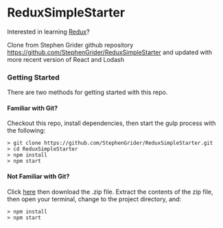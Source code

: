 # ReduxSimpleStarter

Interested in learning [Redux](https://www.udemy.com/react-redux/)?

Clone from Stephen Grider github repository https://github.com/StephenGrider/ReduxSimpleStarter
and updated with more recent version of React and Lodash

### Getting Started

There are two methods for getting started with this repo.

#### Familiar with Git?
Checkout this repo, install dependencies, then start the gulp process with the following:

```
> git clone https://github.com/StephenGrider/ReduxSimpleStarter.git
> cd ReduxSimpleStarter
> npm install
> npm start
```

#### Not Familiar with Git?
Click [here](https://github.com/StephenGrider/ReactStarter/releases) then download the .zip file.  Extract the contents of the zip file, then open your terminal, change to the project directory, and:

```
> npm install
> npm start
```
